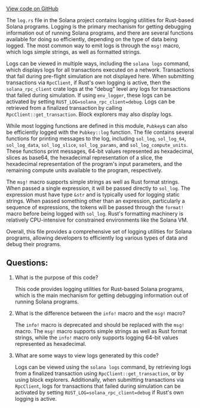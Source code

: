 [View code on GitHub](https://github.com/solana-labs/solana/blob/master/sdk/program/src/log.rs)

The `log.rs` file in the Solana project contains logging utilities for Rust-based Solana programs. Logging is the primary mechanism for getting debugging information out of running Solana programs, and there are several functions available for doing so efficiently, depending on the type of data being logged. The most common way to emit logs is through the `msg!` macro, which logs simple strings, as well as formatted strings. 

Logs can be viewed in multiple ways, including the `solana logs` command, which displays logs for all transactions executed on a network. Transactions that fail during pre-flight simulation are not displayed here. When submitting transactions via `RpcClient`, if Rust's own logging is active, then the `solana_rpc_client` crate logs at the "debug" level any logs for transactions that failed during simulation. If using `env_logger`, these logs can be activated by setting `RUST_LOG=solana_rpc_client=debug`. Logs can be retrieved from a finalized transaction by calling `RpcClient::get_transaction`. Block explorers may also display logs.

While most logging functions are defined in this module, `Pubkey`s can also be efficiently logged with the `Pubkey::log` function. The file contains several functions for printing messages to the log, including `sol_log`, `sol_log_64`, `sol_log_data`, `sol_log_slice`, `sol_log_params`, and `sol_log_compute_units`. These functions print messages, 64-bit values represented as hexadecimal, slices as base64, the hexadecimal representation of a slice, the hexadecimal representation of the program's input parameters, and the remaining compute units available to the program, respectively. 

The `msg!` macro supports simple strings as well as Rust format strings. When passed a single expression, it will be passed directly to `sol_log`. The expression must have type `&str` and is typically used for logging static strings. When passed something other than an expression, particularly a sequence of expressions, the tokens will be passed through the `format!` macro before being logged with `sol_log`. Rust's formatting machinery is relatively CPU-intensive for constrained environments like the Solana VM. 

Overall, this file provides a comprehensive set of logging utilities for Solana programs, allowing developers to efficiently log various types of data and debug their programs.
## Questions: 
 1. What is the purpose of this code?
    
    This code provides logging utilities for Rust-based Solana programs, which is the main mechanism for getting debugging information out of running Solana programs.

2. What is the difference between the `info!` macro and the `msg!` macro?
    
    The `info!` macro is deprecated and should be replaced with the `msg!` macro. The `msg!` macro supports simple strings as well as Rust format strings, while the `info!` macro only supports logging 64-bit values represented as hexadecimal.

3. What are some ways to view logs generated by this code?
    
    Logs can be viewed using the `solana logs` command, by retrieving logs from a finalized transaction using `RpcClient::get_transaction`, or by using block explorers. Additionally, when submitting transactions via `RpcClient`, logs for transactions that failed during simulation can be activated by setting `RUST_LOG=solana_rpc_client=debug` if Rust's own logging is active.